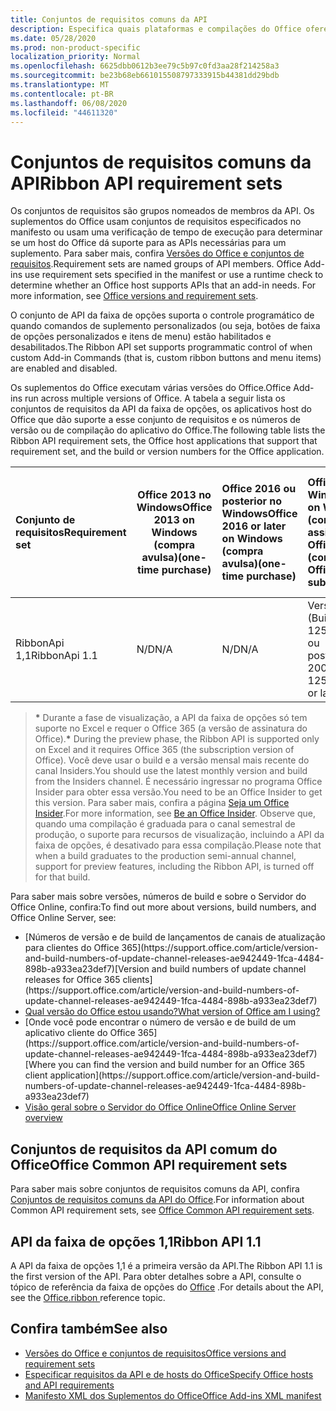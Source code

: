 ```yaml
---
title: Conjuntos de requisitos comuns da API
description: Especifica quais plataformas e compilações do Office oferecem suporte às APIs de faixa de opções dinâmicas.
ms.date: 05/28/2020
ms.prod: non-product-specific
localization_priority: Normal
ms.openlocfilehash: 6625dbb0612b3ee79c5b97c0fd3aa28f214258a3
ms.sourcegitcommit: be23b68eb661015508797333915b44381dd29bdb
ms.translationtype: MT
ms.contentlocale: pt-BR
ms.lasthandoff: 06/08/2020
ms.locfileid: "44611320"
---
```

# <a name="ribbon-api-requirement-sets"></a><span data-ttu-id="783de-103">Conjuntos de requisitos comuns da API</span><span class="sxs-lookup"><span data-stu-id="783de-103">Ribbon API requirement sets</span></span>

<span data-ttu-id="783de-p101">Os conjuntos de requisitos são grupos nomeados de membros da API. Os suplementos do Office usam conjuntos de requisitos especificados no manifesto ou usam uma verificação de tempo de execução para determinar se um host do Office dá suporte para as APIs necessárias para um suplemento. Para saber mais, confira [Versões do Office e conjuntos de requisitos](/office/dev/add-ins/develop/office-versions-and-requirement-sets).</span><span class="sxs-lookup"><span data-stu-id="783de-p101">Requirement sets are named groups of API members. Office Add-ins use requirement sets specified in the manifest or use a runtime check to determine whether an Office host supports APIs that an add-in needs. For more information, see [Office versions and requirement sets](/office/dev/add-ins/develop/office-versions-and-requirement-sets).</span></span>

<span data-ttu-id="783de-107">O conjunto de API da faixa de opções suporta o controle programático de quando comandos de suplemento personalizados (ou seja, botões de faixa de opções personalizados e itens de menu) estão habilitados e desabilitados.</span><span class="sxs-lookup"><span data-stu-id="783de-107">The Ribbon API set supports programmatic control of when custom Add-in Commands (that is, custom ribbon buttons and menu items) are enabled and disabled.</span></span>

<span data-ttu-id="783de-108">Os suplementos do Office executam várias versões do Office.</span><span class="sxs-lookup"><span data-stu-id="783de-108">Office Add-ins run across multiple versions of Office.</span></span> <span data-ttu-id="783de-109">A tabela a seguir lista os conjuntos de requisitos da API da faixa de opções, os aplicativos host do Office que dão suporte a esse conjunto de requisitos e os números de versão ou de compilação do aplicativo do Office.</span><span class="sxs-lookup"><span data-stu-id="783de-109">The following table lists the Ribbon API requirement sets, the Office host applications that support that requirement set, and the build or version numbers for the Office application.</span></span>

|  <span data-ttu-id="783de-110">Conjunto de requisitos</span><span class="sxs-lookup"><span data-stu-id="783de-110">Requirement set</span></span>  | <span data-ttu-id="783de-111">Office 2013 no Windows</span><span class="sxs-lookup"><span data-stu-id="783de-111">Office 2013 on Windows</span></span><br><span data-ttu-id="783de-112">(compra avulsa)</span><span class="sxs-lookup"><span data-stu-id="783de-112">(one-time purchase)</span></span> | <span data-ttu-id="783de-113">Office 2016 ou posterior no Windows</span><span class="sxs-lookup"><span data-stu-id="783de-113">Office 2016 or later on Windows</span></span><br><span data-ttu-id="783de-114">(compra avulsa)</span><span class="sxs-lookup"><span data-stu-id="783de-114">(one-time purchase)</span></span>   | <span data-ttu-id="783de-115">Office no Windows\*</span><span class="sxs-lookup"><span data-stu-id="783de-115">Office on Windows\*</span></span><br><span data-ttu-id="783de-116">(conectado à assinatura do Office 365)</span><span class="sxs-lookup"><span data-stu-id="783de-116">(connected to Office 365 subscription)</span></span> |  <span data-ttu-id="783de-117">Office no iPad</span><span class="sxs-lookup"><span data-stu-id="783de-117">Office on iPad</span></span><br><span data-ttu-id="783de-118">(conectado à assinatura do Office 365)</span><span class="sxs-lookup"><span data-stu-id="783de-118">(connected to Office 365 subscription)</span></span>  |  <span data-ttu-id="783de-119">Office no Mac\*</span><span class="sxs-lookup"><span data-stu-id="783de-119">Office on Mac\*</span></span><br><span data-ttu-id="783de-120">(conectado à assinatura do Office 365)</span><span class="sxs-lookup"><span data-stu-id="783de-120">(connected to Office 365 subscription)</span></span>  | <span data-ttu-id="783de-121">Office na Web\*</span><span class="sxs-lookup"><span data-stu-id="783de-121">Office on the web\*</span></span>  |  <span data-ttu-id="783de-122">Servidor do Office Online</span><span class="sxs-lookup"><span data-stu-id="783de-122">Office Online Server</span></span>  |
|:-----|-----|:-----|:-----|:-----|:-----|:-----|:-----|
| <span data-ttu-id="783de-123">RibbonApi 1,1</span><span class="sxs-lookup"><span data-stu-id="783de-123">RibbonApi 1.1</span></span>  | <span data-ttu-id="783de-124">N/D</span><span class="sxs-lookup"><span data-stu-id="783de-124">N/A</span></span> | <span data-ttu-id="783de-125">N/D</span><span class="sxs-lookup"><span data-stu-id="783de-125">N/A</span></span> | <span data-ttu-id="783de-126">Versão 2002 (Build 12527,20264) ou posterior</span><span class="sxs-lookup"><span data-stu-id="783de-126">Version 2002 (Build 12527.20264) or later</span></span> | <span data-ttu-id="783de-127">16,38 ou posterior</span><span class="sxs-lookup"><span data-stu-id="783de-127">16.38 or later</span></span> | <span data-ttu-id="783de-128">N/A</span><span class="sxs-lookup"><span data-stu-id="783de-128">N/A</span></span> | <span data-ttu-id="783de-129">Fevereiro de 2020</span><span class="sxs-lookup"><span data-stu-id="783de-129">February 2020</span></span> | <span data-ttu-id="783de-130">N/A</span><span class="sxs-lookup"><span data-stu-id="783de-130">N/A</span></span>|

> <span data-ttu-id="783de-131">**&#42;** Durante a fase de visualização, a API da faixa de opções só tem suporte no Excel e requer o Office 365 (a versão de assinatura do Office).</span><span class="sxs-lookup"><span data-stu-id="783de-131">**&#42;** During the preview phase, the Ribbon API is supported only on Excel and it requires Office 365 (the subscription version of Office).</span></span> <span data-ttu-id="783de-132">Você deve usar o build e a versão mensal mais recente do canal Insiders.</span><span class="sxs-lookup"><span data-stu-id="783de-132">You should use the latest monthly version and build from the Insiders channel.</span></span> <span data-ttu-id="783de-133">É necessário ingressar no programa Office Insider para obter essa versão.</span><span class="sxs-lookup"><span data-stu-id="783de-133">You need to be an Office Insider to get this version.</span></span> <span data-ttu-id="783de-134">Para saber mais, confira a página [Seja um Office Insider](https://products.office.com/office-insider?tab=tab-1).</span><span class="sxs-lookup"><span data-stu-id="783de-134">For more information, see [Be an Office Insider](https://products.office.com/office-insider?tab=tab-1).</span></span> <span data-ttu-id="783de-135">Observe que, quando uma compilação é graduada para o canal semestral de produção, o suporte para recursos de visualização, incluindo a API da faixa de opções, é desativado para essa compilação.</span><span class="sxs-lookup"><span data-stu-id="783de-135">Please note that when a build graduates to the production semi-annual channel, support for preview features, including the Ribbon API, is turned off for that build.</span></span>

<span data-ttu-id="783de-136">Para saber mais sobre versões, números de build e sobre o Servidor do Office Online, confira:</span><span class="sxs-lookup"><span data-stu-id="783de-136">To find out more about versions, build numbers, and Office Online Server, see:</span></span>

- <span data-ttu-id="783de-137">
  [Números de versão e de build de lançamentos de canais de atualização para clientes do Office 365](https://support.office.com/article/version-and-build-numbers-of-update-channel-releases-ae942449-1fca-4484-898b-a933ea23def7)</span><span class="sxs-lookup"><span data-stu-id="783de-137">[Version and build numbers of update channel releases for Office 365 clients](https://support.office.com/article/version-and-build-numbers-of-update-channel-releases-ae942449-1fca-4484-898b-a933ea23def7)</span></span>
- [<span data-ttu-id="783de-138">Qual versão do Office estou usando?</span><span class="sxs-lookup"><span data-stu-id="783de-138">What version of Office am I using?</span></span>](https://support.office.com/article/What-version-of-Office-am-I-using-932788b8-a3ce-44bf-bb09-e334518b8b19)
- <span data-ttu-id="783de-139">
  [Onde você pode encontrar o número de versão e de build de um aplicativo cliente do Office 365](https://support.office.com/article/version-and-build-numbers-of-update-channel-releases-ae942449-1fca-4484-898b-a933ea23def7)</span><span class="sxs-lookup"><span data-stu-id="783de-139">[Where you can find the version and build number for an Office 365 client application](https://support.office.com/article/version-and-build-numbers-of-update-channel-releases-ae942449-1fca-4484-898b-a933ea23def7)</span></span>
- [<span data-ttu-id="783de-140">Visão geral sobre o Servidor do Office Online</span><span class="sxs-lookup"><span data-stu-id="783de-140">Office Online Server overview</span></span>](/officeonlineserver/office-online-server-overview)

## <a name="office-common-api-requirement-sets"></a><span data-ttu-id="783de-141">Conjuntos de requisitos da API comum do Office</span><span class="sxs-lookup"><span data-stu-id="783de-141">Office Common API requirement sets</span></span>

<span data-ttu-id="783de-142">Para saber mais sobre conjuntos de requisitos comuns da API, confira [Conjuntos de requisitos comuns da API do Office](office-add-in-requirement-sets.md).</span><span class="sxs-lookup"><span data-stu-id="783de-142">For information about Common API requirement sets, see [Office Common API requirement sets](office-add-in-requirement-sets.md).</span></span>

## <a name="ribbon-api-11"></a><span data-ttu-id="783de-143">API da faixa de opções 1,1</span><span class="sxs-lookup"><span data-stu-id="783de-143">Ribbon API 1.1</span></span>

<span data-ttu-id="783de-144">A API da faixa de opções 1,1 é a primeira versão da API.</span><span class="sxs-lookup"><span data-stu-id="783de-144">The Ribbon API 1.1 is the first version of the API.</span></span> <span data-ttu-id="783de-145">Para obter detalhes sobre a API, consulte o tópico de referência da faixa de opções do [Office](/javascript/api/office/office.ribbon) .</span><span class="sxs-lookup"><span data-stu-id="783de-145">For details about the API, see the [Office.ribbon ](/javascript/api/office/office.ribbon) reference topic.</span></span>

## <a name="see-also"></a><span data-ttu-id="783de-146">Confira também</span><span class="sxs-lookup"><span data-stu-id="783de-146">See also</span></span>

- [<span data-ttu-id="783de-147">Versões do Office e conjuntos de requisitos</span><span class="sxs-lookup"><span data-stu-id="783de-147">Office versions and requirement sets</span></span>](/office/dev/add-ins/develop/office-versions-and-requirement-sets)
- [<span data-ttu-id="783de-148">Especificar requisitos da API e de hosts do Office</span><span class="sxs-lookup"><span data-stu-id="783de-148">Specify Office hosts and API requirements</span></span>](/office/dev/add-ins/develop/specify-office-hosts-and-api-requirements)
- [<span data-ttu-id="783de-149">Manifesto XML dos Suplementos do Office</span><span class="sxs-lookup"><span data-stu-id="783de-149">Office Add-ins XML manifest</span></span>](/office/dev/add-ins/develop/add-in-manifests)
